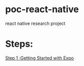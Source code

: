 # poc-react-native
react native research project


# Steps:
[Step 1 :Getting Started with Expo](https://reactnative.dev/docs/0.62/typescript)
